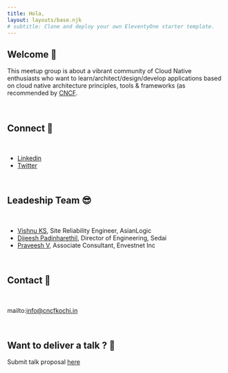 ```yaml
---
title: Hola,
layout: layouts/base.njk
# subtitle: Clone and deploy your own EleventyOne starter template.
---
```


## Welcome 🤝

This meetup group is about a vibrant community of Cloud Native enthusiasts who want to learn/architect/design/develop applications based on cloud native architecture principles, tools & frameworks (as recommended by [CNCF](http://www.cncf.io).


<br>

## Connect 🤚

<br>

- [Linkedin](https://www.linkedin.com/in/cncfkochi/)
- [Twitter](https://twitter.com/cncfkochi)

<br>

## Leadeship Team 😎

<br>

- [Vishnu KS](https://www.linkedin.com/in/iamvishnuks/), Site Reliability Engineer, AsianLogic
- [Dijeesh Padinharethil](https://www.linkedin.com/in/dijeesh-padinharethil/), Director of Engineering, Sedai
- [Praveesh V](https://www.linkedin.com/in/praveeshv/), Associate Consultant, Envestnet Inc

<br>

## Contact 📩

<br>

mailto:info@cncfkochi.in

<br>

## Want to deliver a talk ? 💬

Submit talk proposal [here](https://forms.gle/3GT4rsKDt1HquR1m6) 
